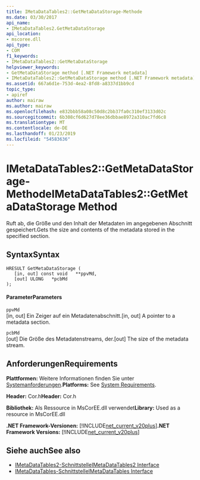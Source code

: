 ```yaml
---
title: IMetaDataTables2::GetMetaDataStorage-Methode
ms.date: 03/30/2017
api_name:
- IMetaDataTables2.GetMetaDataStorage
api_location:
- mscoree.dll
api_type:
- COM
f1_keywords:
- IMetaDataTables2::GetMetaDataStorage
helpviewer_keywords:
- GetMetaDataStorage method [.NET Framework metadata]
- IMetaDataTables2::GetMetaDataStorage method [.NET Framework metadata]
ms.assetid: 667a6d1e-753d-4ea2-8fd8-a8337d1bb9cd
topic_type:
- apiref
author: mairaw
ms.author: mairaw
ms.openlocfilehash: e832bbb58a08c50d8c2bb37fa0c310ef3133d02c
ms.sourcegitcommit: 6b308cf6d627d78ee36dbbae8972a310ac7fd6c8
ms.translationtype: MT
ms.contentlocale: de-DE
ms.lasthandoff: 01/23/2019
ms.locfileid: "54583636"
---
```

# <a name="imetadatatables2getmetadatastorage-method"></a><span data-ttu-id="d36a8-102">IMetaDataTables2::GetMetaDataStorage-Methode</span><span class="sxs-lookup"><span data-stu-id="d36a8-102">IMetaDataTables2::GetMetaDataStorage Method</span></span>
<span data-ttu-id="d36a8-103">Ruft ab, die Größe und den Inhalt der Metadaten im angegebenen Abschnitt gespeichert.</span><span class="sxs-lookup"><span data-stu-id="d36a8-103">Gets the size and contents of the metadata stored in the specified section.</span></span>  
  
## <a name="syntax"></a><span data-ttu-id="d36a8-104">Syntax</span><span class="sxs-lookup"><span data-stu-id="d36a8-104">Syntax</span></span>  
  
```  
HRESULT GetMetaDataStorage (  
   [in, out] const void   **ppvMd,  
   [out] ULONG   *pcbMd  
);  
```  
  
#### <a name="parameters"></a><span data-ttu-id="d36a8-105">Parameter</span><span class="sxs-lookup"><span data-stu-id="d36a8-105">Parameters</span></span>  
 `ppvMd`  
 <span data-ttu-id="d36a8-106">[in, out] Ein Zeiger auf ein Metadatenabschnitt.</span><span class="sxs-lookup"><span data-stu-id="d36a8-106">[in, out] A pointer to a metadata section.</span></span>  
  
 `pcbMd`  
 <span data-ttu-id="d36a8-107">[out] Die Größe des Metadatenstreams, der.</span><span class="sxs-lookup"><span data-stu-id="d36a8-107">[out] The size of the metadata stream.</span></span>  
  
## <a name="requirements"></a><span data-ttu-id="d36a8-108">Anforderungen</span><span class="sxs-lookup"><span data-stu-id="d36a8-108">Requirements</span></span>  
 <span data-ttu-id="d36a8-109">**Plattformen:** Weitere Informationen finden Sie unter [Systemanforderungen](../../../../docs/framework/get-started/system-requirements.md).</span><span class="sxs-lookup"><span data-stu-id="d36a8-109">**Platforms:** See [System Requirements](../../../../docs/framework/get-started/system-requirements.md).</span></span>  
  
 <span data-ttu-id="d36a8-110">**Header:** Cor.h</span><span class="sxs-lookup"><span data-stu-id="d36a8-110">**Header:** Cor.h</span></span>  
  
 <span data-ttu-id="d36a8-111">**Bibliothek:** Als Ressource in MsCorEE.dll verwendet</span><span class="sxs-lookup"><span data-stu-id="d36a8-111">**Library:** Used as a resource in MsCorEE.dll</span></span>  
  
 <span data-ttu-id="d36a8-112">**.NET Framework-Versionen:** [!INCLUDE[net_current_v20plus](../../../../includes/net-current-v20plus-md.md)]</span><span class="sxs-lookup"><span data-stu-id="d36a8-112">**.NET Framework Versions:** [!INCLUDE[net_current_v20plus](../../../../includes/net-current-v20plus-md.md)]</span></span>  
  
## <a name="see-also"></a><span data-ttu-id="d36a8-113">Siehe auch</span><span class="sxs-lookup"><span data-stu-id="d36a8-113">See also</span></span>
- [<span data-ttu-id="d36a8-114">IMetaDataTables2-Schnittstelle</span><span class="sxs-lookup"><span data-stu-id="d36a8-114">IMetaDataTables2 Interface</span></span>](../../../../docs/framework/unmanaged-api/metadata/imetadatatables2-interface.md)
- [<span data-ttu-id="d36a8-115">IMetaDataTables-Schnittstelle</span><span class="sxs-lookup"><span data-stu-id="d36a8-115">IMetaDataTables Interface</span></span>](../../../../docs/framework/unmanaged-api/metadata/imetadatatables-interface.md)
